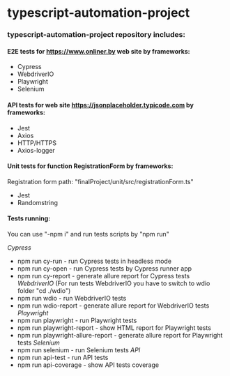 # typescript-automation-project

### typescript-automation-project repository includes:

#### E2E tests for https://www.onliner.by web site by frameworks:

- Cypress
- WebdriverIO
- Playwright
- Selenium

#### API tests for web site https://jsonplaceholder.typicode.com by frameworks:

- Jest
- Axios
- HTTP/HTTPS
- Axios-logger

#### Unit tests for function RegistrationForm by frameworks:

Registration form path: "finalProject/unit/src/registrationForm.ts"

- Jest
- Randomstring

#### Tests running:

You can use "-npm i" and run tests scripts by "npm run"

*Cypress*
  - npm run cy-run - run Cypress tests in headless mode
  - npm run cy-open - run Cypress tests by Cypress runner app
  - npm run cy-report - generate allure report for Cypress tests
*WebdriverIO*
  (For run tests WebdriverIO you have to switch to wdio folder "cd ./wdio")
  - npm run wdio - run WebdriverIO tests
  - npm run wdio-report - generate allure report for WebdriverIO tests
*Playwright*
  - npm run playwright - run Playwright tests
  - npm run playwright-report - show HTML report for Playwright tests
  - npm run playwright-allure-report - generate allure report for Playwright tests
*Selenium*
  - npm run selenium - run Selenium tests
*API*
  - npm run api-test - run API tests
  - npm run api-coverage - show API tests coverage